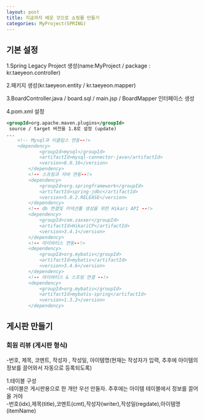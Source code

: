 ```yaml
---
layout: post
title: 지금까지 배운 것으로 쇼핑몰 만들기
categories: MyProject(SPRING)
---
```


## 기본 설정
1.Spring Legacy Project 생성(name:MyProject / package : kr.taeyeon.controller)

2.패키지 생성(kr.taeyeon.entity / kr.taeyeon.mapper)

3.BoardController.java / board.sql / main.jsp / BoardMapper 인터페이스 생성 

4.pom.xml 설정

```1=pom.xml
<groupId>org.apache.maven.plugins</groupId>
 source / target 버전을 1.8로 설정 (update)
...
    <!-- Mysql과 이클립스 연동--!>
    <dependency>
			<groupId>mysql</groupId>
			<artifactId>mysql-connector-java</artifactId>
			<version>8.0.16</version>
		</dependency>
		<!-- 스프링과 자바 연동--!>
		<dependency>
			<groupId>org.springframework</groupId>
			<artifactId>spring-jdbc</artifactId>
			<version>5.0.2.RELEASE</version>
		</dependency>
		<!-- db 연결및 커넥션풀 생성을 위한 Hikari API --!>
		<dependency>
			<groupId>com.zaxxer</groupId>
			<artifactId>HikariCP</artifactId>
			<version>3.4.1</version>
		</dependency>
		<!-- 마이바티스 연동--!>
		<dependency>
			<groupId>org.mybatis</groupId>
			<artifactId>mybatis</artifactId>
			<version>3.4.6</version>
		</dependency>
		<!-- 마이바티스 & 스프링 연결 --!>
		<dependency>
			<groupId>org.mybatis</groupId>
			<artifactId>mybatis-spring</artifactId>
			<version>1.3.2</version>
		</dependency>
```

## 게시판 만들기

<h3>회원 리뷰 (게시판 형식)</h3>
-번호, 제목, 코멘트, 작성자 , 작성일, 아이템명(현재는 작성자가 입력, 추후에 아이템의 정보를 끌어와서 자동으로 등록되도록)<br>

1.테이블 구성<br>
-테이블은 게시판용으로 한 개만 우선 만들자. 추후에는 아이템 테이블에서 정보를 끌어올 거야<br>
-번호(idx),제목(title),코멘트(cmt),작성자(writer),작성일(regdate),아이템명(itemName)<br>


